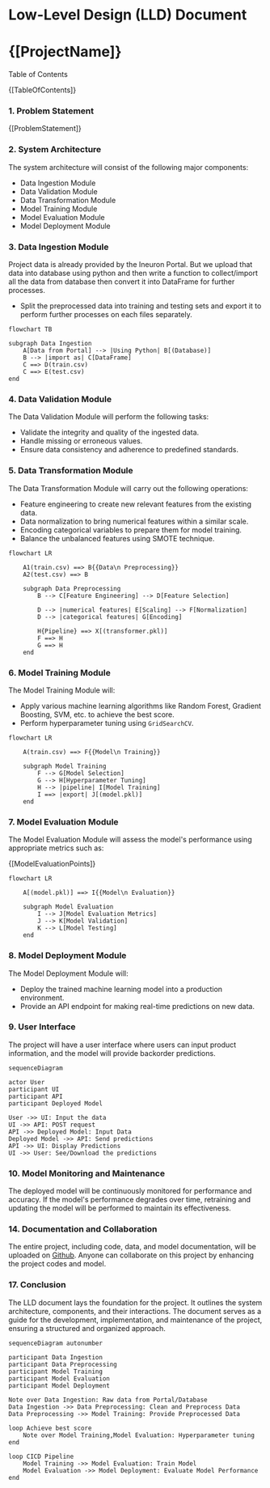 # Low-Level Design (LLD) Document

# {[ProjectName]}

Table of Contents

{[TableOfContents]}

### 1. Problem Statement

{[ProblemStatement]}

### 2. System Architecture

The system architecture will consist of the following major components:

- Data Ingestion Module
- Data Validation Module
- Data Transformation Module
- Model Training Module
- Model Evaluation Module
- Model Deployment Module

### 3. Data Ingestion Module

Project data is already provided by the Ineuron Portal. But we upload that data into database using python and then write a function to collect/import all the data from database then convert it into DataFrame for further processes.

- Split the preprocessed data into training and testing sets and export it to perform further processes on each files separately.

```mermaid
flowchart TB

subgraph Data Ingestion
    A[Data from Portal] --> |Using Python| B[(Database)]
    B --> |import as| C[DataFrame]
    C ==> D(train.csv)
    C ==> E(test.csv)
end
```

### 4. Data Validation Module

The Data Validation Module will perform the following tasks:

- Validate the integrity and quality of the ingested data.
- Handle missing or erroneous values.
- Ensure data consistency and adherence to predefined standards.

### 5. Data Transformation Module

The Data Transformation Module will carry out the following operations:

- Feature engineering to create new relevant features from the existing data.
- Data normalization to bring numerical features within a similar scale.
- Encoding categorical variables to prepare them for model training.
- Balance the unbalanced features using SMOTE technique.

```mermaid
flowchart LR

    A1(train.csv) ==> B{{Data\n Preprocessing}}
    A2(test.csv) ==> B

    subgraph Data Preprocessing
        B --> C[Feature Engineering] --> D[Feature Selection]

        D --> |numerical features| E[Scaling] --> F[Normalization]
        D --> |categorical features| G[Encoding]

        H{Pipeline} ==> X[(transformer.pkl)]
        F ==> H
        G ==> H
    end
```

### 6. Model Training Module

The Model Training Module will:

- Apply various machine learning algorithms like Random Forest, Gradient Boosting, SVM, etc. to achieve the best score.
- Perform hyperparameter tuning using `GridSearchCV`.

```mermaid
flowchart LR

    A(train.csv) ==> F{{Model\n Training}}

    subgraph Model Training
        F --> G[Model Selection]
        G --> H[Hyperparameter Tuning]
        H --> |pipeline| I[Model Training]
        I ==> |export| J[(model.pkl)]
    end
```

### 7. Model Evaluation Module

The Model Evaluation Module will assess the model's performance using appropriate metrics such as:

{[ModelEvaluationPoints]}

```mermaid
flowchart LR

    A[(model.pkl)] ==> I{{Model\n Evaluation}}

    subgraph Model Evaluation
        I --> J[Model Evaluation Metrics]
        J --> K[Model Validation]
        K --> L[Model Testing]
    end
```

### 8. Model Deployment Module

The Model Deployment Module will:

- Deploy the trained machine learning model into a production environment.
- Provide an API endpoint for making real-time predictions on new data.

### 9. User Interface

The project will have a user interface where users can input product information, and the model will provide backorder predictions.

```mermaid
sequenceDiagram

actor User
participant UI
participant API
participant Deployed Model

User ->> UI: Input the data
UI ->> API: POST request
API ->> Deployed Model: Input Data
Deployed Model ->> API: Send predictions
API ->> UI: Display Predictions
UI ->> User: See/Download the predictions
```

### 10. Model Monitoring and Maintenance

The deployed model will be continuously monitored for performance and accuracy. If the model's performance degrades over time, retraining and updating the model will be performed to maintain its effectiveness.

### 14. Documentation and Collaboration

The entire project, including code, data, and model documentation, will be uploaded on [Github]({[GithubRepoLink]}). Anyone can collaborate on this project by enhancing the project codes and model.

### 17. Conclusion

The LLD document lays the foundation for the project. It outlines the system architecture, components, and their interactions. The document serves as a guide for the development, implementation, and maintenance of the project, ensuring a structured and organized approach.

```mermaid
sequenceDiagram autonumber

participant Data Ingestion
participant Data Preprocessing
participant Model Training
participant Model Evaluation
participant Model Deployment

Note over Data Ingestion: Raw data from Portal/Database
Data Ingestion ->> Data Preprocessing: Clean and Preprocess Data
Data Preprocessing ->> Model Training: Provide Preprocessed Data

loop Achieve best score
    Note over Model Training,Model Evaluation: Hyperparameter tuning
end

loop CICD Pipeline
    Model Training ->> Model Evaluation: Train Model
    Model Evaluation ->> Model Deployment: Evaluate Model Performance
end
```
